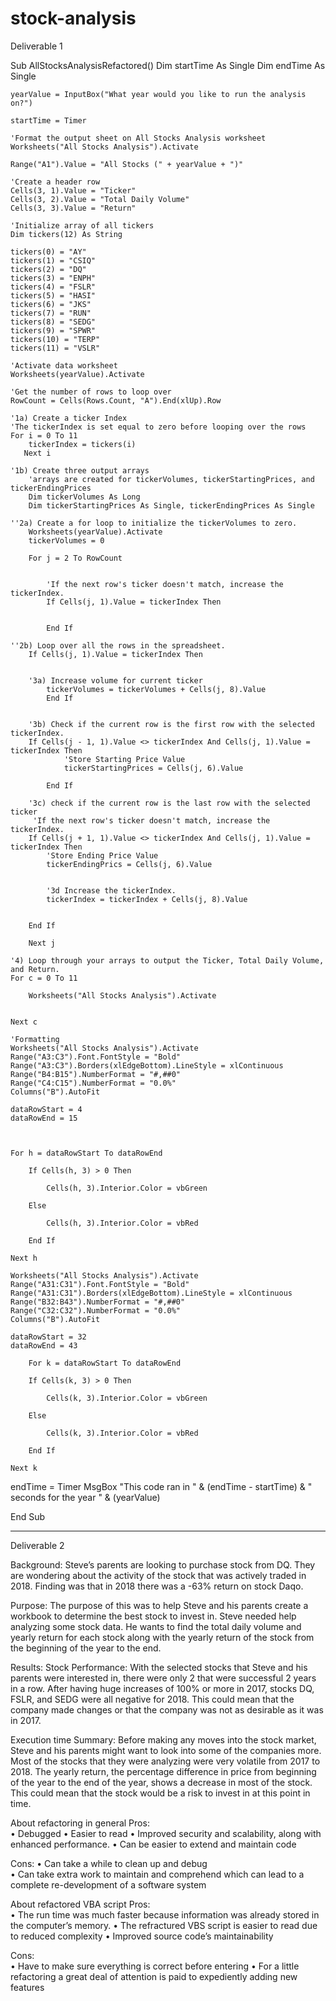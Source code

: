 # stock-analysis
Deliverable 1

Sub AllStocksAnalysisRefactored()
    Dim startTime As Single
    Dim endTime  As Single

    yearValue = InputBox("What year would you like to run the analysis on?")

    startTime = Timer
    
    'Format the output sheet on All Stocks Analysis worksheet
    Worksheets("All Stocks Analysis").Activate
    
    Range("A1").Value = "All Stocks (" + yearValue + ")"
    
    'Create a header row
    Cells(3, 1).Value = "Ticker"
    Cells(3, 2).Value = "Total Daily Volume"
    Cells(3, 3).Value = "Return"

    'Initialize array of all tickers
    Dim tickers(12) As String
    
    tickers(0) = "AY"
    tickers(1) = "CSIQ"
    tickers(2) = "DQ"
    tickers(3) = "ENPH"
    tickers(4) = "FSLR"
    tickers(5) = "HASI"
    tickers(6) = "JKS"
    tickers(7) = "RUN"
    tickers(8) = "SEDG"
    tickers(9) = "SPWR"
    tickers(10) = "TERP"
    tickers(11) = "VSLR"
    
    'Activate data worksheet
    Worksheets(yearValue).Activate
    
    'Get the number of rows to loop over
    RowCount = Cells(Rows.Count, "A").End(xlUp).Row
    
    '1a) Create a ticker Index
    'The tickerIndex is set equal to zero before looping over the rows
    For i = 0 To 11
        tickerIndex = tickers(i)
       Next i
       
    '1b) Create three output arrays
        'arrays are created for tickerVolumes, tickerStartingPrices, and tickerEndingPrices
        Dim tickerVolumes As Long
        Dim tickerStartingPrices As Single, tickerEndingPrices As Single
        
    ''2a) Create a for loop to initialize the tickerVolumes to zero.
        Worksheets(yearValue).Activate
        tickerVolumes = 0
        
        For j = 2 To RowCount
        
        
            'If the next row's ticker doesn't match, increase the tickerIndex.
            If Cells(j, 1).Value = tickerIndex Then
            
      
            End If
        
    ''2b) Loop over all the rows in the spreadsheet.
        If Cells(j, 1).Value = tickerIndex Then
        
    
        '3a) Increase volume for current ticker
            tickerVolumes = tickerVolumes + Cells(j, 8).Value
            End If
            
        
        '3b) Check if the current row is the first row with the selected tickerIndex.
        If Cells(j - 1, 1).Value <> tickerIndex And Cells(j, 1).Value = tickerIndex Then
                'Store Starting Price Value
                tickerStartingPrices = Cells(j, 6).Value
            
            End If
        
        '3c) check if the current row is the last row with the selected ticker
         'If the next row's ticker doesn't match, increase the tickerIndex.
        If Cells(j + 1, 1).Value <> tickerIndex And Cells(j, 1).Value = tickerIndex Then
            'Store Ending Price Value
            tickerEndingPrics = Cells(j, 6).Value
            

            '3d Increase the tickerIndex.
            tickerIndex = tickerIndex + Cells(j, 8).Value
            
            
        End If
    
        Next j
    
    '4) Loop through your arrays to output the Ticker, Total Daily Volume, and Return.
    For c = 0 To 11
        
        Worksheets("All Stocks Analysis").Activate
        
        
    Next c
    
    'Formatting
    Worksheets("All Stocks Analysis").Activate
    Range("A3:C3").Font.FontStyle = "Bold"
    Range("A3:C3").Borders(xlEdgeBottom).LineStyle = xlContinuous
    Range("B4:B15").NumberFormat = "#,##0"
    Range("C4:C15").NumberFormat = "0.0%"
    Columns("B").AutoFit

    dataRowStart = 4
    dataRowEnd = 15
    


    For h = dataRowStart To dataRowEnd
        
        If Cells(h, 3) > 0 Then
            
            Cells(h, 3).Interior.Color = vbGreen
            
        Else
        
            Cells(h, 3).Interior.Color = vbRed
            
        End If
        
    Next h
    
    Worksheets("All Stocks Analysis").Activate
    Range("A31:C31").Font.FontStyle = "Bold"
    Range("A31:C31").Borders(xlEdgeBottom).LineStyle = xlContinuous
    Range("B32:B43").NumberFormat = "#,##0"
    Range("C32:C32").NumberFormat = "0.0%"
    Columns("B").AutoFit

    dataRowStart = 32
    dataRowEnd = 43
    
        For k = dataRowStart To dataRowEnd
        
        If Cells(k, 3) > 0 Then
            
            Cells(k, 3).Interior.Color = vbGreen
            
        Else
        
            Cells(k, 3).Interior.Color = vbRed
            
        End If
        
    Next k
   endTime = Timer
    MsgBox "This code ran in " & (endTime - startTime) & " seconds for the year " & (yearValue)

End Sub

-------------------------------------------------------------------------------------------------------------------------------------------------------------------

Deliverable 2

Background: Steve’s parents are looking to purchase stock from DQ. They are wondering about the activity of the stock that was actively traded in 2018. Finding was that in 2018 there was a -63% return on stock Daqo. 

Purpose: The purpose of this was to help Steve and his parents create a workbook to determine the best stock to invest in. Steve needed help analyzing some stock data. He wants to find the total daily volume and yearly return for each stock along with the yearly return of the stock from the beginning of the year to the end. 

Results:
Stock Performance: With the selected stocks that Steve and his parents were interested in, there were only 2 that were successful 2 years in a row. After having huge increases of 100% or more in 2017, stocks DQ, FSLR, and SEDG were all negative for 2018. This could mean that the company made changes or that the company was not as desirable as it was in 2017. 

Execution time
Summary: Before making any moves into the stock market, Steve and his parents might want to look into some of the companies more. Most of the stocks that they were analyzing were very volatile from 2017 to 2018. The yearly return, the percentage difference in price from beginning of the year to the end of the year, shows a decrease in most of the stock. This could mean that the stock would be a risk to invest in at this point in time.

About refactoring in general
Pros:	
•	Debugged 
•	Easier to read
•	Improved security and scalability, along with enhanced performance.
•	Can be easier to extend and maintain code
	
Cons: 
•	Can take a while to clean up and debug	
•	Can take extra work to maintain and comprehend which can lead to a complete re-development of a software system

About refactored VBA script
Pros: 	
•	The run time was much faster because information was already stored in the computer’s memory. 
•	The refractured VBS script is easier to read due to reduced complexity
•	Improved source code’s maintainability 
	
Cons: 	
•	Have to make sure everything is correct before entering 
•	For a little refactoring a great deal of attention is paid to expediently adding new features 
